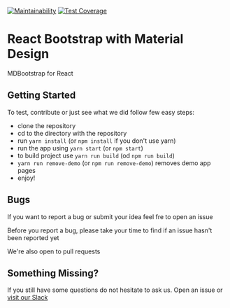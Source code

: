 [![Maintainability](https://api.codeclimate.com/v1/badges/d2d838c09998d60860c3/maintainability)](https://codeclimate.com/github/jjcav84/personal_mdbreact/maintainability)
[![Test Coverage](https://api.codeclimate.com/v1/badges/d2d838c09998d60860c3/test_coverage)](https://codeclimate.com/github/jjcav84/personal_mdbreact/test_coverage)
# React Bootstrap with Material Design
MDBootstrap for React

## Getting Started
To test, contribute or just see what we did follow few easy steps:
- clone the repository
- cd to the directory with the repository
- run `yarn install` (or `npm install` if you don't use yarn)
- run the app using `yarn start` (or `npm start`)
- to build project use `yarn run build` (od `npm run build`)
- `yarn run remove-demo` (or `npm run remove-demo`) removes demo app pages
- enjoy!

## Bugs
If you want to report a bug or submit your idea feel fre to open an issue

Before you report a bug, please take your time to find if an issue hasn't been reported yet

We're also open to pull requests

## Something Missing?
If you still have some questions do not hesitate to ask us. Open an issue or [visit our Slack](https://mdbbetatest.slack.com)
